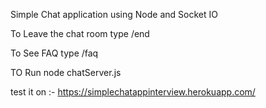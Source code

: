 Simple Chat application using Node and Socket IO

To Leave the chat room
type /end

To See FAQ
type /faq

TO Run
node chatServer.js

test it on :- https://simplechatappinterview.herokuapp.com/
